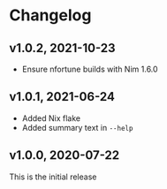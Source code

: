 # Changelog

## v1.0.2, 2021-10-23
* Ensure nfortune builds with Nim 1.6.0

## v1.0.1, 2021-06-24
* Added Nix flake 
* Added summary text in `--help`

## v1.0.0, 2020-07-22
This is the initial release